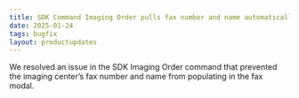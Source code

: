 ```yaml
---
title: SDK Command Imaging Order pulls fax number and name automatically
date: 2025-01-24
tags: bugfix
layout: productupdates
---
```


We resolved an issue in the SDK Imaging Order command that prevented the imaging center’s fax number and name from populating in the fax modal.

